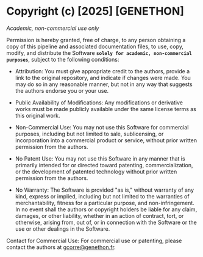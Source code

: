 # Copyright (c) [2025] [GENETHON]
*Academic, non-commercial use only*

Permission is hereby granted, free of charge, to any person obtaining a copy of this pipeline and associated documentation files, to use, copy, modify, and distribute the Software **`solely for academic, non-commercial purposes`**, subject to the following conditions:

- Attribution: You must give appropriate credit to the authors, provide a link to the original repository, and indicate if changes were made. You may do so in any reasonable manner, but not in any way that suggests the authors endorse you or your use.


- Public Availability of Modifications: Any modifications or derivative works must be made publicly available under the same license terms as this original work.


- Non-Commercial Use: You may not use this Software for commercial purposes, including but not limited to sale, sublicensing, or incorporation into a commercial product or service, without prior written permission from the authors.


- No Patent Use: You may not use this Software in any manner that is primarily intended for or directed toward patenting, commercialization, or the development of patented technology without prior written permission from the authors.


- No Warranty: The Software is provided "as is," without warranty of any kind, express or implied, including but not limited to the warranties of merchantability, fitness for a particular purpose, and non-infringement. In no event shall the authors or copyright holders be liable for any claim, damages, or other liability, whether in an action of contract, tort, or otherwise, arising from, out of, or in connection with the Software or the use or other dealings in the Software.


Contact for Commercial Use: For commercial use or patenting, please contact the authors at gcorre@genethon.fr.
